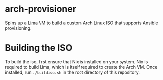 # arch-provisioner
Spins up a [Lima](https://github.com/lima-vm/lima/) VM to build a custom Arch Linux ISO that supports Ansible provisioning.
# Building the ISO
To build the iso, first ensure that Nix is installed on your system. Nix is required to build Lima, which is itself required to create the Arch VM. Once installed, run `./buildiso.sh` in the root directory of this repository.
